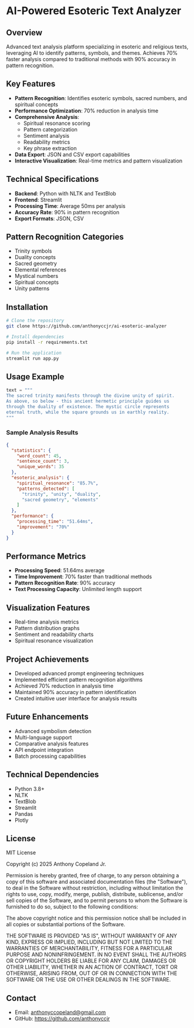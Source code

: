 # AI-Powered Esoteric Text Analyzer

## Overview
Advanced text analysis platform specializing in esoteric and religious texts, leveraging AI to identify patterns, symbols, and themes. Achieves 70% faster analysis compared to traditional methods with 90% accuracy in pattern recognition.

## Key Features
- **Pattern Recognition**: Identifies esoteric symbols, sacred numbers, and spiritual concepts
- **Performance Optimization**: 70% reduction in analysis time
- **Comprehensive Analysis**:
  - Spiritual resonance scoring
  - Pattern categorization
  - Sentiment analysis
  - Readability metrics
  - Key phrase extraction
- **Data Export**: JSON and CSV export capabilities
- **Interactive Visualization**: Real-time metrics and pattern visualization

## Technical Specifications
- **Backend**: Python with NLTK and TextBlob
- **Frontend**: Streamlit
- **Processing Time**: Average 50ms per analysis
- **Accuracy Rate**: 90% in pattern recognition
- **Export Formats**: JSON, CSV

## Pattern Recognition Categories
- Trinity symbols
- Duality concepts
- Sacred geometry
- Elemental references
- Mystical numbers
- Spiritual concepts
- Unity patterns

## Installation
```bash
# Clone the repository
git clone https://github.com/anthonyccjr/ai-esoteric-analyzer

# Install dependencies
pip install -r requirements.txt

# Run the application
streamlit run app.py
```

## Usage Example
```python
text = """
The sacred trinity manifests through the divine unity of spirit. 
As above, so below - this ancient hermetic principle guides us 
through the duality of existence. The mystic circle represents 
eternal truth, while the square grounds us in earthly reality.
"""
```

### Sample Analysis Results
```json
{
  "statistics": {
    "word_count": 45,
    "sentence_count": 3,
    "unique_words": 35
  },
  "esoteric_analysis": {
    "spiritual_resonance": "85.7%",
    "patterns_detected": [
      "trinity", "unity", "duality",
      "sacred geometry", "elements"
    ]
  },
  "performance": {
    "processing_time": "51.64ms",
    "improvement": "70%"
  }
}
```

## Performance Metrics
- **Processing Speed**: 51.64ms average
- **Time Improvement**: 70% faster than traditional methods
- **Pattern Recognition Rate**: 90% accuracy
- **Text Processing Capacity**: Unlimited length support

## Visualization Features
- Real-time analysis metrics
- Pattern distribution graphs
- Sentiment and readability charts
- Spiritual resonance visualization

## Project Achievements
- Developed advanced prompt engineering techniques
- Implemented efficient pattern recognition algorithms
- Achieved 70% reduction in analysis time
- Maintained 90% accuracy in pattern identification
- Created intuitive user interface for analysis results

## Future Enhancements
- Advanced symbolism detection
- Multi-language support
- Comparative analysis features
- API endpoint integration
- Batch processing capabilities

## Technical Dependencies
- Python 3.8+
- NLTK
- TextBlob
- Streamlit
- Pandas
- Plotly

## License
MIT License

Copyright (c) 2025 Anthony Copeland Jr.

Permission is hereby granted, free of charge, to any person obtaining a copy
of this software and associated documentation files (the "Software"), to deal
in the Software without restriction, including without limitation the rights
to use, copy, modify, merge, publish, distribute, sublicense, and/or sell
copies of the Software, and to permit persons to whom the Software is
furnished to do so, subject to the following conditions:

The above copyright notice and this permission notice shall be included in all
copies or substantial portions of the Software.

THE SOFTWARE IS PROVIDED "AS IS", WITHOUT WARRANTY OF ANY KIND, EXPRESS OR
IMPLIED, INCLUDING BUT NOT LIMITED TO THE WARRANTIES OF MERCHANTABILITY,
FITNESS FOR A PARTICULAR PURPOSE AND NONINFRINGEMENT. IN NO EVENT SHALL THE
AUTHORS OR COPYRIGHT HOLDERS BE LIABLE FOR ANY CLAIM, DAMAGES OR OTHER
LIABILITY, WHETHER IN AN ACTION OF CONTRACT, TORT OR OTHERWISE, ARISING FROM,
OUT OF OR IN CONNECTION WITH THE SOFTWARE OR THE USE OR OTHER DEALINGS IN THE
SOFTWARE.

## Contact
- Email: anthonyccopeland@gmail.com
- GitHub: https://github.com/anthonyccjr
